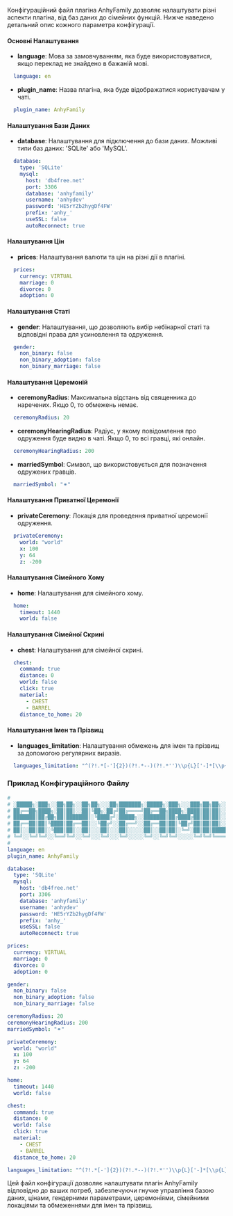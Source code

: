 Конфігураційний файл плагіна AnhyFamily дозволяє налаштувати різні аспекти плагіна, від баз даних до сімейних функцій. Нижче наведено детальний опис кожного параметра конфігурації.

#### Основні Налаштування

- **language**: Мова за замовчуванням, яка буде використовуватися, якщо переклад не знайдено в бажаній мові.
```yaml
  language: en
```

- **plugin_name**: Назва плагіна, яка буде відображатися користувачам у чаті.
```yaml
  plugin_name: AnhyFamily
```

#### Налаштування Бази Даних

- **database**: Налаштування для підключення до бази даних. Можливі типи баз даних: 'SQLite' або 'MySQL'.
```yaml
  database:
    type: 'SQLite'
    mysql:
      host: 'db4free.net'
      port: 3306
      database: 'anhyfamily'
      username: 'anhydev'
      password: 'HE5rYZb2hygDf4FW'
      prefix: 'anhy_'
      useSSL: false
      autoReconnect: true
```

#### Налаштування Цін

- **prices**: Налаштування валюти та цін на різні дії в плагіні.
```yaml
  prices:
    currency: VIRTUAL
    marriage: 0
    divorce: 0
    adoption: 0
```

#### Налаштування Статі

- **gender**: Налаштування, що дозволяють вибір небінарної статі та відповідні права для усиновлення та одруження.
```yaml
  gender:
    non_binary: false
    non_binary_adoption: false
    non_binary_marriage: false
```

#### Налаштування Церемоній

- **ceremonyRadius**: Максимальна відстань від священника до наречених. Якщо 0, то обмежень немає.

```yaml
  ceremonyRadius: 20
```

- **ceremonyHearingRadius**: Радіус, у якому повідомлення про одруження буде видно в чаті. Якщо 0, то всі гравці, які онлайн.

```yaml
  ceremonyHearingRadius: 200
```

- **marriedSymbol**: Символ, що використовується для позначення одружених гравців.

```yaml
  marriedSymbol: "⚭"
```

#### Налаштування Приватної Церемонії

- **privateCeremony**: Локація для проведення приватної церемонії одруження.

```yaml
  privateCeremony:
    world: "world"
    x: 100
    y: 64
    z: -200
```

#### Налаштування Сімейного Хому

- **home**: Налаштування для сімейного хому.

```yaml
  home:
    timeout: 1440
    world: false
```

#### Налаштування Сімейної Скрині

- **chest**: Налаштування для сімейної скрині.

```yaml
  chest:
    command: true
    distance: 0
    world: false
    click: true
    material:
      - CHEST
      - BARREL
    distance_to_home: 20
```

#### Налаштування Імен та Прізвищ

- **languages_limitation**: Налаштування обмежень для імен та прізвищ за допомогою регулярних виразів.

```yaml
  languages_limitation: "^(?!.*[-']{2})(?!.*--)(?!.*'')\\p{L}['-]*[\\p{L}]+$"
```

### Приклад Конфігураційного Файлу

```yaml
#
# ░█████╗░███╗░░██╗██╗░░██╗██╗░░░██╗███████╗░█████╗░███╗░░░███╗██╗██╗░░██╗░░░██╗
# ██╔══██╗████╗░██║██║░░██║╚██╗░██╔╝██╔════╝██╔══██╗████╗░████║██║██║░░╚██╗░██╔╝
# ███████║██╔██╗██║███████║░╚████╔╝░█████╗░░███████║██╔████╔██║██║██║░░░╚████╔╝░
# ██╔══██║██║╚████║██╔══██║░░╚██╔╝░░██╔══╝░░██╔══██║██║╚██╔╝██║██║██║░░░░╚██╔╝░░
# ██║░░██║██║░╚███║██║░░██║░░░██║░░░██║░░░░░██║░░██║██║░╚═╝░██║██║███████╗██║░░░
# ╚═╝░░╚═╝╚═╝░░╚══╝╚═╝░░╚═╝░░░╚═╝░░░╚═╝░░░░░╚═╝░░╚═╝╚═╝░░░░░╚═╝╚═╝╚══════╝╚═╝░░░
#
language: en
plugin_name: AnhyFamily

database:
  type: 'SQLite'
  mysql:
    host: 'db4free.net'
    port: 3306
    database: 'anhyfamily'
    username: 'anhydev'
    password: 'HE5rYZb2hygDf4FW'
    prefix: 'anhy_'
    useSSL: false
    autoReconnect: true

prices:
  currency: VIRTUAL
  marriage: 0
  divorce: 0
  adoption: 0

gender:
  non_binary: false
  non_binary_adoption: false
  non_binary_marriage: false

ceremonyRadius: 20
ceremonyHearingRadius: 200
marriedSymbol: "⚭"

privateCeremony:
  world: "world"
  x: 100
  y: 64
  z: -200

home:
  timeout: 1440
  world: false

chest:
  command: true
  distance: 0
  world: false
  click: true
  material:
    - CHEST
    - BARREL
  distance_to_home: 20

languages_limitation: "^(?!.*[-']{2})(?!.*--)(?!.*'')\\p{L}['-]*[\\p{L}]+$"
```

Цей файл конфігурації дозволяє налаштувати плагін AnhyFamily відповідно до ваших потреб, забезпечуючи гнучке управління базою даних, цінами, гендерними параметрами, церемоніями, сімейними локаціями та обмеженнями для імен та прізвищ.


